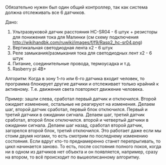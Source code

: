 Обязательно нужен был один общий контроллер, так как система должна отслеживать все 6 датчиков.

Дано:
1. Ультразвуковой датчик расстояния HC-SR04 - 6 штук + резисторы для понижения тока для Малинки 
(см схему подключения http://wikihandbk.com/ruwiki/images/f/f9/Rasp2_hc-sr04.png)
2. Вертикальная светодиодная лента х2 - 6 штук
3. Реле замыкания/размыкания тока для светодиодных лент х2 - 6 штук
4. Питание, соединительные провода, термоусадка и т.д.
5. Rasberry pi 4B+

Алгоритм:
Когда в зону 1-го или 6-го датчика входит человек, то программа блокирует другие датчики и
 отслеживает только крайний к активному. Т.е. движения света повторяют движение человека.
 
Пример: зашли слева, сработал первый датчик и отключился. Второй ожидает изменение, остальные не реагируют на изменения.
Делаем шаг, второй датчик сработал, первый блок отключился. Первый и третий датчики в ожидании сигнала.
Делаем шаг, третий датчик сработал, второй блок отключился. второй и четвертый датчики в ожидании сигнала.
Делаем шаг назад, сработал второй датчик, загорелся второй блок, третий отключился.
Это работает даже если мы стоим двумя ногами, то есть смотрим по последнему изменению состояния.
 Если вдруг кто-то преднамеренно станет перепрыгивать, то цикл начинается заново. То есть, после
  состояния полного покоя, когда ни в одном из датчиков нет объекта и он появляется, например, сразу на втором,
то всё происходит по вышеописанному алгоритму.